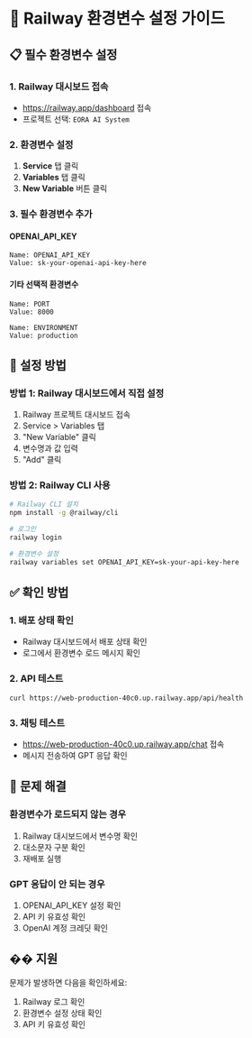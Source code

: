 # 🚀 Railway 환경변수 설정 가이드

## 📋 필수 환경변수 설정

### 1. Railway 대시보드 접속
- https://railway.app/dashboard 접속
- 프로젝트 선택: `EORA AI System`

### 2. 환경변수 설정
1. **Service** 탭 클릭
2. **Variables** 탭 클릭
3. **New Variable** 버튼 클릭

### 3. 필수 환경변수 추가

#### OPENAI_API_KEY
```
Name: OPENAI_API_KEY
Value: sk-your-openai-api-key-here
```

#### 기타 선택적 환경변수
```
Name: PORT
Value: 8000

Name: ENVIRONMENT
Value: production
```

## 🔧 설정 방법

### 방법 1: Railway 대시보드에서 직접 설정
1. Railway 프로젝트 대시보드 접속
2. Service > Variables 탭
3. "New Variable" 클릭
4. 변수명과 값 입력
5. "Add" 클릭

### 방법 2: Railway CLI 사용
```bash
# Railway CLI 설치
npm install -g @railway/cli

# 로그인
railway login

# 환경변수 설정
railway variables set OPENAI_API_KEY=sk-your-api-key-here
```

## ✅ 확인 방법

### 1. 배포 상태 확인
- Railway 대시보드에서 배포 상태 확인
- 로그에서 환경변수 로드 메시지 확인

### 2. API 테스트
```bash
curl https://web-production-40c0.up.railway.app/api/health
```

### 3. 채팅 테스트
- https://web-production-40c0.up.railway.app/chat 접속
- 메시지 전송하여 GPT 응답 확인

## 🚨 문제 해결

### 환경변수가 로드되지 않는 경우
1. Railway 대시보드에서 변수명 확인
2. 대소문자 구분 확인
3. 재배포 실행

### GPT 응답이 안 되는 경우
1. OPENAI_API_KEY 설정 확인
2. API 키 유효성 확인
3. OpenAI 계정 크레딧 확인

## �� 지원

문제가 발생하면 다음을 확인하세요:
1. Railway 로그 확인
2. 환경변수 설정 상태 확인
3. API 키 유효성 확인 